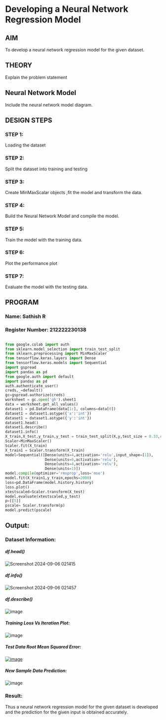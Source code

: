 # Developing a Neural Network Regression Model

## AIM

To develop a neural network regression model for the given dataset.

## THEORY

Explain the problem statement

## Neural Network Model

Include the neural network model diagram.

## DESIGN STEPS

### STEP 1:

Loading the dataset

### STEP 2:

Split the dataset into training and testing

### STEP 3:

Create MinMaxScalar objects ,fit the model and transform the data.

### STEP 4:

Build the Neural Network Model and compile the model.

### STEP 5:

Train the model with the training data.

### STEP 6:

Plot the performance plot

### STEP 7:

Evaluate the model with the testing data.

## PROGRAM
### Name: Sathish R
### Register Number: 212222230138
```python

from google.colab import auth
from sklearn.model_selection import train_test_split
from sklearn.preprocessing import MinMaxScaler
from tensorflow.keras.layers import Dense
from tensorflow.keras.models import Sequential
import gspread
import pandas as pd
from google.auth import default
import pandas as pd
auth.authenticate_user()
creds,_=default()
gc=gspread.authorize(creds)
worksheet = gc.open('gh').sheet1
data = worksheet.get_all_values()
dataset1 = pd.DataFrame(data[1:], columns=data[0])
dataset1 = dataset1.astype({'x':'int'})
dataset1 = dataset1.astype({'y':'int'})
dataset1.head()
dataset1.describe()
dataset1.info()
X_train,X_test,y_train,y_test = train_test_split(X,y,test_size = 0.33,random_state = 33)
Scaler=MinMaxScaler()
Scaler.fit(X_train)
X_train1 = Scaler.transform(X_train)
model=Sequential([Dense(units=4,activation='relu',input_shape=[1]),
                  Dense(units=6,activation='relu'),
                  Dense(units=4,activation='relu'),
                  Dense(units=1)])
model.compile(optimizer='rmsprop',loss='mse')
model.fit(X_train1,y_train,epochs=2000)
loss=pd.DataFrame(model.history.history)
loss.plot()
xtestscaled=Scaler.transform(X_test)
model.evaluate(xtestscaled,y_test)
p=[[5]]
pscale= Scaler.transform(p)
model.predict(pscale)


```
## Output:

### Dataset Information:
##### df.head()

![Screenshot 2024-09-06 021415](https://github.com/user-attachments/assets/366c977e-7654-4f26-9b2d-3eb849cc2f51)


##### df.info()

![Screenshot 2024-09-06 021457](https://github.com/user-attachments/assets/086a8d69-755b-4c25-86f3-9dbbfa9e87bd)


##### df.describe()
![image](https://github.com/user-attachments/assets/942c57a2-062c-4d68-a8ed-1db0bc5bb81e)





##### Training Loss Vs Iteration Plot:
![image](https://github.com/user-attachments/assets/e647fc3a-8b67-42fb-b69f-05747bd82bda)



##### Test Data Root Mean Squared Error:
[![image](https://github.com/user-attachments/assets/875f5cf9-5440-4a6a-8183-dfb1d994fb6d)
](https://private-user-images.githubusercontent.com/118343978/364413442-875f5cf9-5440-4a6a-8183-dfb1d994fb6d.png?jwt=eyJhbGciOiJIUzI1NiIsInR5cCI6IkpXVCJ9.eyJpc3MiOiJnaXRodWIuY29tIiwiYXVkIjoicmF3LmdpdGh1YnVzZXJjb250ZW50LmNvbSIsImtleSI6ImtleTUiLCJleHAiOjE3MjU1NjkzNDMsIm5iZiI6MTcyNTU2OTA0MywicGF0aCI6Ii8xMTgzNDM5NzgvMzY0NDEzNDQyLTg3NWY1Y2Y5LTU0NDAtNGE2YS04MTgzLWRmYjFkOTk0ZmI2ZC5wbmc_WC1BbXotQWxnb3JpdGhtPUFXUzQtSE1BQy1TSEEyNTYmWC1BbXotQ3JlZGVudGlhbD1BS0lBVkNPRFlMU0E1M1BRSzRaQSUyRjIwMjQwOTA1JTJGdXMtZWFzdC0xJTJGczMlMkZhd3M0X3JlcXVlc3QmWC1BbXotRGF0ZT0yMDI0MDkwNVQyMDQ0MDNaJlgtQW16LUV4cGlyZXM9MzAwJlgtQW16LVNpZ25hdHVyZT0wZjRkYTNjOGFiNDYxZDhjYjI4MTAzODNlMGQ3Yjg5MGNmNjE4NWQ3ZWJiODBjZjdhOTk1NzRiOGQyNWU2ZmY1JlgtQW16LVNpZ25lZEhlYWRlcnM9aG9zdCZhY3Rvcl9pZD0wJmtleV9pZD0wJnJlcG9faWQ9MCJ9.VI218y5m5wCQVXx3YfCXjhCEs8GxwCpyUwOkPNYwnN0)



##### New Sample Data Prediction:
![image](https://github.com/user-attachments/assets/aa66c377-341a-4044-98c6-997dfb5358be)




### Result:
Thus a neural network regression model for the given dataset is developed and the prediction for the given input is obtained accurately.
